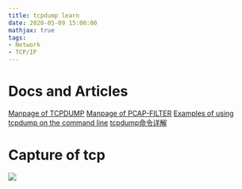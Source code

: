 ```yaml
---
title: tcpdump learn
date: 2020-05-09 15:00:00
mathjax: true
tags:
- Network
- TCP/IP
---
```


# Docs and Articles
[Manpage of TCPDUMP](https://www.tcpdump.org/manpages/tcpdump.1.html)
[Manpage of PCAP-FILTER](https://www.tcpdump.org/manpages/pcap-filter.7.html)
[Examples of using tcpdump on the command line](https://docs.netgate.com/pfsense/en/latest/book/packetcapture/using-tcpdump-from-the-command-line.html)
[tcpdump命令详解](http://github.tiankonguse.com/blog/2016/08/13/tcpdump.html)

# Capture of tcp
![](/images/posts/tcpdump-learn/0.png)